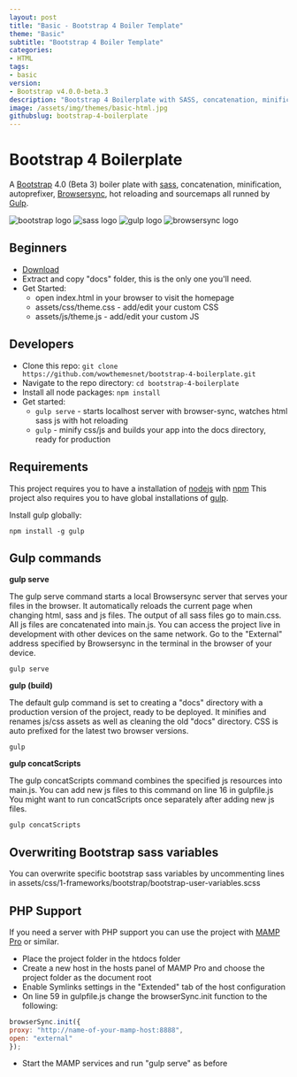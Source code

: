 ```yaml
---
layout: post
title: "Basic - Bootstrap 4 Boiler Template"
theme: "Basic"
subtitle: "Bootstrap 4 Boiler Template"
categories:
- HTML
tags: 
- basic
version:
- Bootstrap v4.0.0-beta.3
description: "Bootstrap 4 Boilerplate with SASS, concatenation, minification, autoprefixer, sourcemaps, browser-sync, git and gulp task runner."
image: /assets/img/themes/basic-html.jpg
githubslug: bootstrap-4-boilerplate
---
```


# Bootstrap 4 Boilerplate

A [Bootstrap](https://getbootstrap.com/) 4.0 (Beta 3) boiler plate with [sass](http://sass-lang.com/), concatenation, minification, autoprefixer, [Browsersync](https://www.browsersync.io/), hot reloading and sourcemaps all runned by [Gulp](https://gulpjs.com/).

![bootstrap logo](https://user-images.githubusercontent.com/10498583/31125543-e2a88c2c-a848-11e7-87b0-d20ea38d41d0.jpg)
![sass logo](https://user-images.githubusercontent.com/10498583/31125541-e2a732e6-a848-11e7-959d-7d7b0c138124.jpg)
![gulp logo](https://user-images.githubusercontent.com/10498583/31125542-e2a78b88-a848-11e7-8ac5-c396f46e811f.jpg)
![browsersync logo](https://user-images.githubusercontent.com/10498583/31125540-e2a6eed0-a848-11e7-817a-69c5619f772a.jpg)

## Beginners

- [Download](https://github.com/wowthemesnet/bootstrap-4-boilerplate/archive/master.zip) 
- Extract and copy "docs" folder, this is the only one you'll need.
- Get Started:
    - open index.html in your browser to visit the homepage
    - assets/css/theme.css - add/edit your custom CSS
    - assets/js/theme.js - add/edit your custom JS


## Developers

- Clone this repo: `git clone https://github.com/wowthemesnet/bootstrap-4-boilerplate.git`
- Navigate to the repo directory: `cd bootstrap-4-boilerplate`
- Install all node packages: `npm install`
- Get started:
    - `gulp serve` - starts localhost server with browser-sync, watches html sass js with hot reloading    
    - `gulp` - minify css/js and builds your app into the docs directory, ready for production


## Requirements

This project requires you to have a installation of [nodejs](https://nodejs.org/en/) with [npm](https://www.npmjs.com/get-npm)
This project also requires you to have global installations of [gulp](http://gulpjs.com/).

Install gulp globally:

`npm install -g gulp`

## Gulp commands

**gulp serve**

The gulp serve command starts a local Browsersync server that serves your files in the browser.
It automatically reloads the current page when changing html, sass and js files.
The output of all sass files go to main.css.
All js files are concatenated into main.js.
You can access the project live in development with other devices on the same network. Go to the "External" address specified by Browsersync in the terminal in the browser of your device.

`gulp serve`

**gulp (build)**

The default gulp command is set to creating a "docs" directory with a production version of the project, ready to be deployed.
It minifies and renames js/css assets as well as cleaning the old "docs" directory. CSS is auto prefixed for the latest two browser versions.

`gulp`

**gulp concatScripts**

The gulp concatScripts command combines the specified js resources into main.js.
You can add new js files to this command on line 16 in gulpfile.js
You might want to run concatScripts once separately after adding new js files.

`gulp concatScripts`

## Overwriting Bootstrap sass variables
You can overwrite specific bootstrap sass variables by uncommenting lines in assets/css/1-frameworks/bootstrap/bootstrap-user-variables.scss

## PHP Support
If you need a server with PHP support you can use the project with [MAMP Pro](https://www.mamp.info/en/mamp-pro/) or similar.
* Place the project folder in the htdocs folder
* Create a new host in the hosts panel of MAMP Pro and choose the project folder as the document root
* Enable Symlinks settings in the "Extended" tab of the host configuration
* On line 59 in gulpfile.js change the browserSync.init function to the following:

~~~javascript
browserSync.init({
proxy: "http://name-of-your-mamp-host:8888",
open: "external"
});
~~~

* Start the MAMP services and run "gulp serve" as before